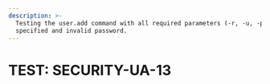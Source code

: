 ```yaml
---
description: >-
  Testing the user.add command with all required parameters (-r, -u, -p)
  specified and invalid password.
---
```


# TEST: SECURITY-UA-13

